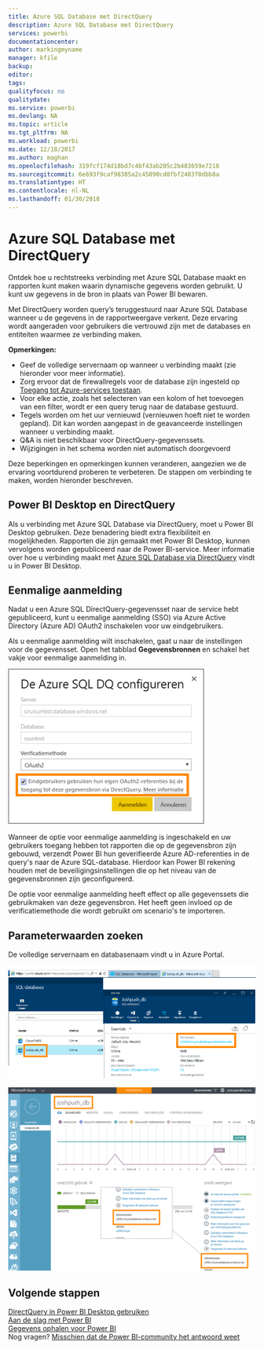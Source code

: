```yaml
---
title: Azure SQL Database met DirectQuery
description: Azure SQL Database met DirectQuery
services: powerbi
documentationcenter: 
author: markingmyname
manager: kfile
backup: 
editor: 
tags: 
qualityfocus: no
qualitydate: 
ms.service: powerbi
ms.devlang: NA
ms.topic: article
ms.tgt_pltfrm: NA
ms.workload: powerbi
ms.date: 12/18/2017
ms.author: maghan
ms.openlocfilehash: 319fcf174d18bd7c4bf43ab205c2b483659e7218
ms.sourcegitcommit: 6e693f9caf98385a2c45890cd0fbf2403f0dbb8a
ms.translationtype: HT
ms.contentlocale: nl-NL
ms.lasthandoff: 01/30/2018
---
```

# <a name="azure-sql-database-with-directquery"></a>Azure SQL Database met DirectQuery
Ontdek hoe u rechtstreeks verbinding met Azure SQL Database maakt en rapporten kunt maken waarin dynamische gegevens worden gebruikt. U kunt uw gegevens in de bron in plaats van Power BI bewaren.

Met DirectQuery worden query’s teruggestuurd naar Azure SQL Database wanneer u de gegevens in de rapportweergave verkent. Deze ervaring wordt aangeraden voor gebruikers die vertrouwd zijn met de databases en entiteiten waarmee ze verbinding maken.

**Opmerkingen:**

* Geef de volledige servernaam op wanneer u verbinding maakt (zie hieronder voor meer informatie).
* Zorg ervoor dat de firewallregels voor de database zijn ingesteld op [Toegang tot Azure-services toestaan](https://msdn.microsoft.com/library/azure/ee621782.aspx).
* Voor elke actie, zoals het selecteren van een kolom of het toevoegen van een filter, wordt er een query terug naar de database gestuurd.
* Tegels worden om het uur vernieuwd (vernieuwen hoeft niet te worden gepland). Dit kan worden aangepast in de geavanceerde instellingen wanneer u verbinding maakt.
* Q&A is niet beschikbaar voor DirectQuery-gegevenssets.
* Wijzigingen in het schema worden niet automatisch doorgevoerd

Deze beperkingen en opmerkingen kunnen veranderen, aangezien we de ervaring voortdurend proberen te verbeteren. De stappen om verbinding te maken, worden hieronder beschreven. 

## <a name="power-bi-desktop-and-directquery"></a>Power BI Desktop en DirectQuery
Als u verbinding met Azure SQL Database via DirectQuery, moet u Power BI Desktop gebruiken. Deze benadering biedt extra flexibiliteit en mogelijkheden. Rapporten die zijn gemaakt met Power BI Desktop, kunnen vervolgens worden gepubliceerd naar de Power BI-service. Meer informatie over hoe u verbinding maakt met [Azure SQL Database via DirectQuery](desktop-use-directquery.md) vindt u in Power BI Desktop. 

## <a name="single-sign-on"></a>Eenmalige aanmelding

Nadat u een Azure SQL DirectQuery-gegevensset naar de service hebt gepubliceerd, kunt u eenmalige aanmelding (SSO) via Azure Active Directory (Azure AD) OAuth2 inschakelen voor uw eindgebruikers. 

Als u eenmalige aanmelding wilt inschakelen, gaat u naar de instellingen voor de gegevensset. Open het tabblad **Gegevensbronnen** en schakel het vakje voor eenmalige aanmelding in.

![Het dialoogvenster Azure SQL DQ configureren](media/service-azure-sql-database-with-direct-connect/sso-dialog.png)

Wanneer de optie voor eenmalige aanmelding is ingeschakeld en uw gebruikers toegang hebben tot rapporten die op de gegevensbron zijn gebouwd, verzendt Power BI hun geverifieerde Azure AD-referenties in de query's naar de Azure SQL-database. Hierdoor kan Power BI rekening houden met de beveiligingsinstellingen die op het niveau van de gegevensbronnen zijn geconfigureerd.

De optie voor eenmalige aanmelding heeft effect op alle gegevenssets die gebruikmaken van deze gegevensbron. Het heeft geen invloed op de verificatiemethode die wordt gebruikt om scenario's te importeren.

## <a name="finding-parameter-values"></a>Parameterwaarden zoeken
De volledige servernaam en databasenaam vindt u in Azure Portal.

![](media/service-azure-sql-database-with-direct-connect/azureportnew_update.png)

![](media/service-azure-sql-database-with-direct-connect/azureportal_update.png)

## <a name="next-steps"></a>Volgende stappen
[DirectQuery in Power BI Desktop gebruiken](desktop-use-directquery.md)  
[Aan de slag met Power BI](service-get-started.md)  
[Gegevens ophalen voor Power BI](service-get-data.md)  
Nog vragen? [Misschien dat de Power BI-community het antwoord weet](http://community.powerbi.com/)
